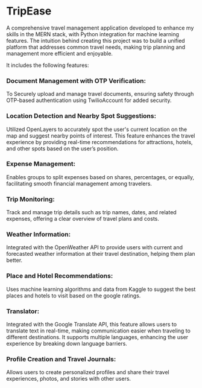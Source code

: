 # TripEase

A comprehensive travel management application developed to enhance my skills in the MERN 
stack, with Python integration for machine learning features. The intuition behind creating this 
project was to build a unified platform that addresses common travel needs, making trip planning 
and management more efficient and enjoyable.

It includes the following features:
### Document Management with OTP Verification: 
To Securely upload and manage travel documents, ensuring safety through OTP-based authentication using TwilioAccount for added security.
### Location Detection and Nearby Spot Suggestions:
Utilized OpenLayers to accurately spot the user's current location on the map and suggest nearby points of interest. This feature enhances the travel experience by providing real-time recommendations for attractions, hotels, and other spots based on the user’s position.
### Expense Management: 
Enables groups to split expenses based on shares, percentages, or equally, facilitating smooth financial management among travelers.
### Trip Monitoring: 
Track and manage trip details such as trip names, dates, and related expenses, offering a clear overview of travel plans and costs.
### Weather Information: 
Integrated with the OpenWeather API to provide users with current and forecasted weather information at their travel destination, helping them plan better.
### Place and Hotel Recommendations: 
Uses machine learning algorithms and data from Kaggle to suggest the best places and hotels to visit based on the google ratings.
### Translator: 
Integrated with the Google Translate API, this feature allows users to translate text in real-time, making communication easier when traveling to different destinations. It supports multiple languages, enhancing the user experience by breaking down language barriers.
### Profile Creation and Travel Journals: 
Allows users to create personalized profiles and share their travel experiences, photos, and stories with other users.

